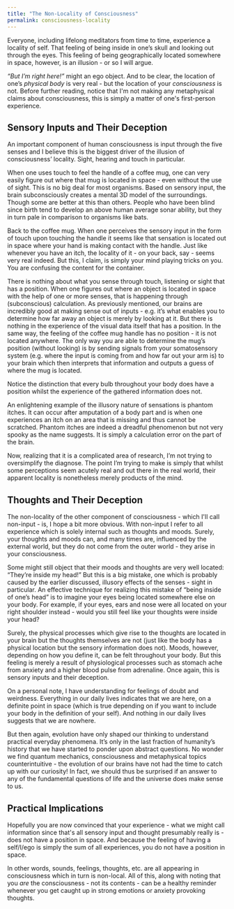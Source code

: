```yaml
---
title: "The Non-Locality of Consciousness"
permalink: consciousness-locality
---
```


Everyone, including lifelong meditators from time to time, experience a locality of self. That feeling of being inside in one’s skull and looking out through the eyes. This feeling of being geographically located somewhere in space, however, is an illusion - or so I will argue.

_“But I’m right here!”_ might an ego object. And to be clear, the location of one’s _physical body_ is very real - but the location of your _consciousness_ is not. Before further reading, notice that I'm not making any metaphysical claims about consciousness, this is simply a matter of one's first-person experience.

## Sensory Inputs and Their Deception

An important component of human consciousness is input through the five senses and I believe this is the biggest driver of the illusion of consciousness’ locality. Sight, hearing and touch in particular.

When one uses touch to feel the handle of a coffee mug, one can very easily figure out where that mug is located in space - even without the use of sight. This is no big deal for most organisms. Based on sensory input, the brain subconsciously creates a mental 3D model of the surroundings. Though some are better at this than others. People who have been blind since birth tend to develop an above human average sonar ability, but they in turn pale in comparison to organisms like bats.

Back to the coffee mug. When one perceives the sensory input in the form of touch upon touching the handle it seems like that sensation is located out in space where your hand is making contact with the handle. Just like whenever you have an itch, the locality of it - on your back, say - seems very real indeed. But this, I claim, is simply your mind playing tricks on you. You are confusing the content for the container.

There is nothing about what you sense through touch, listening or sight that has a position. When one figures out where an object is located in space with the help of one or more senses, that is happening through (subconscious) calculation. As previously mentioned, our brains are incredibly good at making sense out of inputs - e.g. it’s what enables you to determine how far away an object is merely by looking at it. But there is nothing in the experience of the visual data itself that has a position. In the same way, the feeling of the coffee mug handle has no position - it is not located anywhere. The only way you are able to determine the mug’s position (without looking) is by sending signals from your somatosensory system (e.g. where the input is coming from and how far out your arm is) to your brain which then interprets that information and outputs a guess of where the mug is located.

Notice the distinction that every bulb throughout your body does have a position whilst the experience of the gathered information does not.

An enlightening example of the illusory nature of sensations is phantom itches. It can occur after amputation of a body part and is when one experiences an itch on an area that is missing and thus cannot be scratched. Phantom itches are indeed a dreadful phenomenon but not very spooky as the name suggests. It is simply a calculation error on the part of the brain.

Now, realizing that it is a complicated area of research, I’m not trying to oversimplify the diagnose. The point I’m trying to make is simply that whilst some perceptions seem acutely real and out there in the real world, their apparent locality is nonetheless merely products of the mind.

## Thoughts and Their Deception

The non-locality of the other component of consciousness - which I'll call non-input - is, I hope a bit more obvious. With non-input I refer to all experience which is solely internal such as thoughts and moods. Surely, your thoughts and moods can, and many times are, influenced by the external world, but they do not come from the outer world - they arise in your consciousness.

Some might still object that their moods and thoughts are very well located: “They’re inside my head!” But this is a big mistake, one which is probably caused by the earlier discussed, illusory effects of the senses - sight in particular. An effective technique for realizing this mistake of “being inside of one’s head” is to imagine your eyes being located somewhere else on your body. For example, if your eyes, ears and nose were all located on your right shoulder instead - would you still feel like your thoughts were inside your head?

Surely, the physical processes which give rise to the thoughts are located in your brain but the thoughts themselves are not (just like the body has a physical location but the sensory information does not). Moods, however, depending on how you define it, can be felt throughout your body. But this feeling is merely a result of physiological processes such as stomach ache from anxiety and a higher blood pulse from adrenaline. Once again, this is sensory inputs and their deception.

On a personal note, I have understanding for feelings of doubt and weirdness. Everything in our daily lives indicates that we are here, on a definite point in space (which is true depending on if you want to include your body in the definition of your self). And nothing in our daily lives suggests that we are nowhere.

But then again, evolution have only shaped our thinking to understand practical everyday phenomena. It’s only in the last fraction of humanity’s history that we have started to ponder upon abstract questions. No wonder we find quantum mechanics, consciousness and metaphysical topics counterintuitive - the evolution of our brains have not had the time to catch up with our curiosity! In fact, we should thus be surprised if an answer to any of the fundamental questions of life and the universe does make sense to us.

## Practical Implications

Hopefully you are now convinced that your experience - what we might call information since that's all sensory input and thought presumably really is - does not have a position in space. And because the feeling of having a self/I/ego is simply the sum of all experiences, you do not have a position in space.

In other words, sounds, feelings, thoughts, etc. are all appearing in consciousness which in turn is non-local. All of this, along with noting that you _are_ the consciousness - not its contents - can be a healthy reminder whenever you get caught up in strong emotions or anxiety provoking thoughts.
